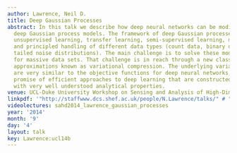 ```yaml
---
author: Lawrence, Neil D.
title: Deep Gaussian Processes
abstract: In this talk we describe how deep neural networks can be modified to produce
  deep Gaussian process models. The framework of deep Gaussian processes allow for
  unsupervised learning, transfer learning, semi-supervised learning, multi-task learning
  and principled handling of different data types (count data, binary data, heavy
  tailed noise distributions). The main challenge is to solve these models efficiently
  for massive data sets. That challenge is in reach through a new class of variational
  approximations known as variational compression. The underlying variational bounds
  are very similar to the objective functions for deep neural networks, giving the
  promise of efficient approaches to deep learning that are constructed from components
  with very well understood analytical properties.
venue: UCL-Duke University Workshop on Sensing and Analysis of High-Dimensional Data
linkpdf: '"http://staffwww.dcs.shef.ac.uk/people/N.Lawrence/talks/" # "deepgp_ucl14.pdf"'
videolectures: sahd2014_lawrence_gaussian_processes
year: '2014'
month: '9'
day: '4'
layout: talk
key: Lawrence:ucl14b
---
```

